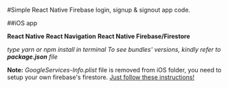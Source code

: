 #Simple React Native Firebase login, signup & signout app code.

##iOS app

**React Native**
**React Navigation**
**React Native Firebase/Firestore**

_type yarn or npm install in terminal_
_To see bundles' versions, kindly refer to **package.json** file_

**Note:** *GoogleServices-Info.plist* file is removed from iOS folder, you need to setup your own firebase's firestore. [Just follow these instructions!](https://invertase.io/oss/react-native-firebase/v6/firestore/ios)